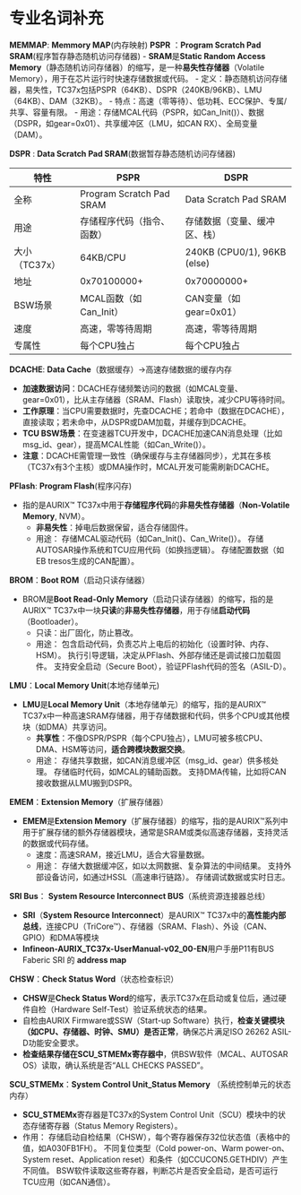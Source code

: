 # 专业名词补充

**MEMMAP**: **Memmory MAP**(内存映射)
**PSPR**  ：**Program Scratch Pad SRAM**(程序暂存静态随机访问存储器)
    - **SRAM**是**Static Random Access Memory**（静态随机访问存储器）的缩写，是一种**易失性存储器**（Volatile Memory），用于在芯片运行时快速存储数据或代码。
    - 定义：静态随机访问存储器，易失性，TC37x包括PSPR（64KB）、DSPR（240KB/96KB）、LMU（64KB）、DAM（32KB）。
    - 特点：高速（零等待）、低功耗、ECC保护、专属/共享、容量有限。
    - 用途：存储MCAL代码（PSPR，如Can_Init()）、数据（DSPR，如gear=0x01）、共享缓冲区（LMU，如CAN RX）、全局变量（DAM）。

**DSPR**  : **Data Scratch Pad SRAM**(数据暂存静态随机访问存储器)

|特性	         |PSPR	                    |DSPR                        |
|-------------|---------------------------|----------------------------|
|全称         |Program Scratch Pad SRAM   |Data Scratch Pad SRAM       |
|用途         |存储程序代码（指令、函数）   |存储数据（变量、缓冲区、栈）   |
|大小（TC37x）|64KB/CPU                   |240KB (CPU0/1), 96KB (else) |
|地址        |0x70100000+	                |0x70000000+                |
|BSW场景     |MCAL函数（如Can_Init）       |CAN变量（如gear=0x01）      |
|速度        |高速，零等待周期             |高速，零等待周期             |
|专属性      |每个CPU独占                 |每个CPU独占                  |

**DCACHE**: **Data Cache**（数据缓存）->高速存储数据的缓存内存
  - **加速数据访问**：DCACHE存储频繁访问的数据（如MCAL变量、gear=0x01），比从主存储器（SRAM、Flash）读取快，减少CPU等待时间。
  - **工作原理**：当CPU需要数据时，先查DCACHE；若命中（数据在DCACHE），直接读取；若未命中，从DSPR或DAM加载，并缓存到DCACHE。
  - **TCU BSW场景**：在变速器TCU开发中，DCACHE加速CAN消息处理（比如msg_id、gear），提高MCAL性能（如Can_Write()）。
  - **注意**：DCACHE需管理一致性（确保缓存与主存储器同步），尤其在多核（TC37x有3个主核）或DMA操作时，MCAL开发可能需刷新DCACHE。

**PFlash**: **Program Flash**(程序闪存) 
  - 指的是AURIX™ TC37x中用于**存储程序代码**的**非易失性存储器**（**Non-Volatile Memory**, NVM）。
    - **非易失性**：掉电后数据保留，适合存储固件。
    - 用途：
          存储MCAL驱动代码（如Can_Init()、Can_Write()）。
          存储AUTOSAR操作系统和TCU应用代码（如换挡逻辑）。
          存储配置数据（如EB tresos生成的CAN配置）。

**BROM**：**Boot ROM**（启动只读存储器）
  - BROM是**Boot Read-Only Memory**（启动只读存储器）的缩写，指的是AURIX™ TC37x中一块**只读**的**非易失性存储器**，用于存储**启动代码**（Bootloader）。
    - 只读：出厂固化，防止篡改。
    - 用途： 
          包含启动代码，负责芯片上电后的初始化（设置时钟、内存、HSM）。
          执行引导逻辑，决定从PFlash、外部存储还是调试接口加载固件。
          支持安全启动（Secure Boot），验证PFlash代码的签名（ASIL-D）。

**LMU**：**Local Memory Unit**(本地存储单元)
  - **LMU**是**Local Memory Unit**（本地存储单元）的缩写，指的是AURIX™ TC37x中一种高速SRAM存储器，用于存储数据和代码，供多个CPU或其他模块（如DMA）共享访问。
    - **共享性**：不像DSPR/PSPR（每个CPU独占），LMU可被多核CPU、DMA、HSM等访问，**适合跨模块数据交换**。
    - 用途：
          存储共享数据，如CAN消息缓冲区（msg_id、gear）供多核处理。
          存储临时代码，如MCAL的辅助函数。
          支持DMA传输，比如将CAN接收数据从LMU搬到DSPR。

**EMEM**：**Extension Memory**（扩展存储器）
  - **EMEM**是**Extension Memory**（扩展存储器）的缩写，指的是AURIX™系列中用于扩展存储的额外存储器模块，通常是SRAM或类似高速存储器，支持灵活的数据或代码存储。
    - 速度：高速SRAM，接近LMU，适合大容量数据。
    - 用途：
          存储大数据缓冲区，如以太网数据、复杂算法的中间结果。
          支持外部设备访问，如通过HSSL（高速串行链路）。
          存储调试数据或实时日志。

**SRI Bus**： **System Resource Interconnect BUS**（系统资源连接器总线）
  - **SRI**（**System Resource Interconnect**）是AURIX™ TC37x中的**高性能内部总线**，连接CPU（TriCore™）、存储器（SRAM、Flash）、外设（CAN、GPIO）和DMA等模块
  - **Infineon-AURIX_TC37x-UserManual-v02_00-EN**用户手册P11有BUS Faberic SRI 的 **address map**

**CHSW**：**Check Status Word**（状态检查标识）
  - **CHSW**是**Check Status Word**的缩写，表示TC37x在启动或复位后，通过硬件自检（Hardware Self-Test）验证系统状态的结果。
  - 自检由AURIX Firmware或SSW（Start-up Software）执行，**检查关键模块（如CPU、存储器、时钟、SMU）是否正常**，确保芯片满足ISO 26262 ASIL-D功能安全要求。
  - **检查结果存储在SCU_STMEMx寄存器中**，供BSW软件（MCAL、AUTOSAR OS）读取，确认系统是否“ALL CHECKS PASSED”。

**SCU_STMEMx**：**System Control Unit_Status Memory** （系统控制单元的状态内存）
  - **SCU_STMEMx**寄存器是TC37x的System Control Unit（SCU）模块中的状态存储寄存器（Status Memory Registers）。
  - 作用：
        存储启动自检结果（CHSW），每个寄存器保存32位状态值（表格中的值，如A030FB1FH）。
        不同复位类型（Cold power-on、Warm power-on、System reset、Application reset）和条件（如CCUCON5.GETHDIV）产生不同值。
        BSW软件读取这些寄存器，判断芯片是否安全启动，是否可运行TCU应用（如CAN通信）。